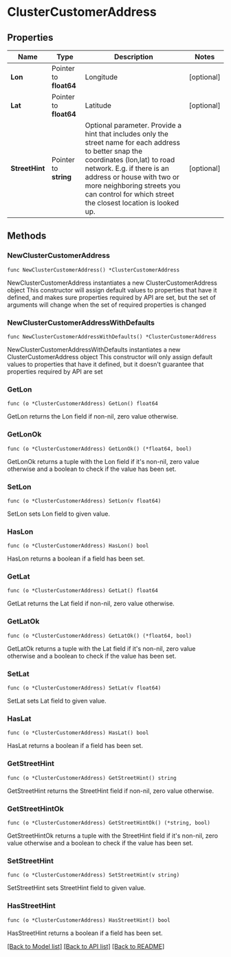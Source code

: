 # ClusterCustomerAddress

## Properties

Name | Type | Description | Notes
------------ | ------------- | ------------- | -------------
**Lon** | Pointer to **float64** | Longitude | [optional] 
**Lat** | Pointer to **float64** | Latitude | [optional] 
**StreetHint** | Pointer to **string** | Optional parameter. Provide a hint that includes only the street name for each address to better snap the coordinates (lon,lat) to road network. E.g. if there is an address or house with two or more neighboring streets you can control for which street the closest location is looked up. | [optional] 

## Methods

### NewClusterCustomerAddress

`func NewClusterCustomerAddress() *ClusterCustomerAddress`

NewClusterCustomerAddress instantiates a new ClusterCustomerAddress object
This constructor will assign default values to properties that have it defined,
and makes sure properties required by API are set, but the set of arguments
will change when the set of required properties is changed

### NewClusterCustomerAddressWithDefaults

`func NewClusterCustomerAddressWithDefaults() *ClusterCustomerAddress`

NewClusterCustomerAddressWithDefaults instantiates a new ClusterCustomerAddress object
This constructor will only assign default values to properties that have it defined,
but it doesn't guarantee that properties required by API are set

### GetLon

`func (o *ClusterCustomerAddress) GetLon() float64`

GetLon returns the Lon field if non-nil, zero value otherwise.

### GetLonOk

`func (o *ClusterCustomerAddress) GetLonOk() (*float64, bool)`

GetLonOk returns a tuple with the Lon field if it's non-nil, zero value otherwise
and a boolean to check if the value has been set.

### SetLon

`func (o *ClusterCustomerAddress) SetLon(v float64)`

SetLon sets Lon field to given value.

### HasLon

`func (o *ClusterCustomerAddress) HasLon() bool`

HasLon returns a boolean if a field has been set.

### GetLat

`func (o *ClusterCustomerAddress) GetLat() float64`

GetLat returns the Lat field if non-nil, zero value otherwise.

### GetLatOk

`func (o *ClusterCustomerAddress) GetLatOk() (*float64, bool)`

GetLatOk returns a tuple with the Lat field if it's non-nil, zero value otherwise
and a boolean to check if the value has been set.

### SetLat

`func (o *ClusterCustomerAddress) SetLat(v float64)`

SetLat sets Lat field to given value.

### HasLat

`func (o *ClusterCustomerAddress) HasLat() bool`

HasLat returns a boolean if a field has been set.

### GetStreetHint

`func (o *ClusterCustomerAddress) GetStreetHint() string`

GetStreetHint returns the StreetHint field if non-nil, zero value otherwise.

### GetStreetHintOk

`func (o *ClusterCustomerAddress) GetStreetHintOk() (*string, bool)`

GetStreetHintOk returns a tuple with the StreetHint field if it's non-nil, zero value otherwise
and a boolean to check if the value has been set.

### SetStreetHint

`func (o *ClusterCustomerAddress) SetStreetHint(v string)`

SetStreetHint sets StreetHint field to given value.

### HasStreetHint

`func (o *ClusterCustomerAddress) HasStreetHint() bool`

HasStreetHint returns a boolean if a field has been set.


[[Back to Model list]](../README.md#documentation-for-models) [[Back to API list]](../README.md#documentation-for-api-endpoints) [[Back to README]](../README.md)


